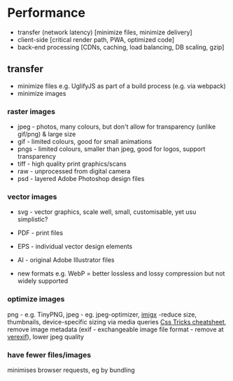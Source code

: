 # Performance
+ transfer (network latency) [minimize files, minimize delivery]
+ client-side [critical render path, PWA, optimized code]
+ back-end processing [CDNs, caching, load balancing, DB scaling, gzip]

## transfer
- minimize files e.g. UglifyJS as part of a build process (e.g. via webpack)
- minimize images

### raster images
* jpeg - photos, many colours, but don't allow for transparency (unlike gif/png) & large size
* gif - limited colours, good for small animations
* pngs - limited colours, smaller than jpeg, good for logos, support transparency
* tiff  - high quality print graphics/scans
* raw - unprocessed from digital camera
* psd - layered Adobe Photoshop design files

### vector images
* svg - vector graphics, scale well, small, customisable, yet usu simplistic?
* PDF - print files
* EPS - individual vector design elements
* AI - original Adobe Illustrator files

* new formats e.g. WebP = better lossless and lossy compression but not widely supported

### optimize images
png - e.g. TinyPNG, jpeg - eg. jpeg-optimizer, [imigx](https://www.imgix.com/)
-reduce size, thumbnails, device-specific sizing via media queries [Css Tricks cheatsheet](https://css-tricks.com/snippets/css/media-queries-for-standard-devices/), remove image metadata (exif - exchangeable image file format - remove at [verexif](https://www.verexif.com/en/)), lower jpeg quality

### have fewer files/images
minimises browser requests, eg by bundling
